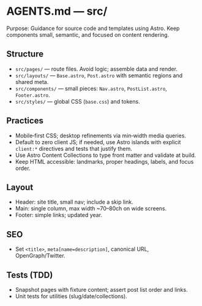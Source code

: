 # AGENTS.md — src/

Purpose: Guidance for source code and templates using Astro. Keep components small, semantic, and focused on content rendering.

## Structure
- `src/pages/` — route files. Avoid logic; assemble data and render.
- `src/layouts/` — `Base.astro`, `Post.astro` with semantic regions and shared meta.
- `src/components/` — small pieces: `Nav.astro`, `PostList.astro`, `Footer.astro`.
- `src/styles/` — global CSS (`base.css`) and tokens.

## Practices
- Mobile‑first CSS; desktop refinements via min‑width media queries.
- Default to zero client JS; if needed, use Astro islands with explicit `client:*` directives and tests that justify them.
- Use Astro Content Collections to type front matter and validate at build.
- Keep HTML accessible: landmarks, proper headings, labels, and focus order.

## Layout
- Header: site title, small nav; include a skip link.
- Main: single column, max width ~70–80ch on wide screens.
- Footer: simple links; updated year.

## SEO
- Set `<title>`, `meta[name=description]`, canonical URL, OpenGraph/Twitter.

## Tests (TDD)
- Snapshot pages with fixture content; assert post list order and links.
- Unit tests for utilities (slug/date/collections).

